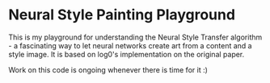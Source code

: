 # Neural Style Painting Playground #

This is my playground for understanding the Neural Style Transfer algorithm - a fascinating way to let neural networks create art from a content and a style image.
It is based on log0's implementation on the original paper.

Work on this code is ongoing whenever there is time for it :)


 
